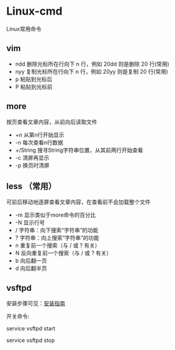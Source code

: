 # Linux-cmd
Linux常用命令

## vim
* ndd 删除光标所在行向下 n 行，例如 20dd 则是删除 20 行(常用)
* nyy 复制光标所在行向下 n 行，例如 20yy 则是复制 20 行(常用)
* p   粘贴到光标后
* P   粘贴到光标前

## more
按页查看文章内容，从前向后读取文件
* +n  从第n行开始显示
* -n  每次查看n行数据
* +/String    搜寻String字符串位置，从其前两行开始查看
* -c  清屏再显示
* -p  换页时清屏

## less （**常用**）
可前后移动地逐屏查看文章内容，在查看前不会加载整个文件
* -m  显示类似于more命令的百分比
* -N  显示行号
* /   字符串：向下搜索“字符串”的功能
* ?   字符串：向上搜索“字符串”的功能
* n   重复前一个搜索（与 / 或 ? 有关）
* N   反向重复前一个搜索（与 / 或 ? 有关）
* b   向后翻一页
* d   向后翻半页

## vsftpd
安装步骤可见：[安装指南](https://github.com/chanson1024/Linux-cmd/wiki/vsftpd%E5%AE%89%E8%A3%85%E6%8C%87%E5%8D%97)

开关命令:

service vsftpd start

service vsftpd stop
